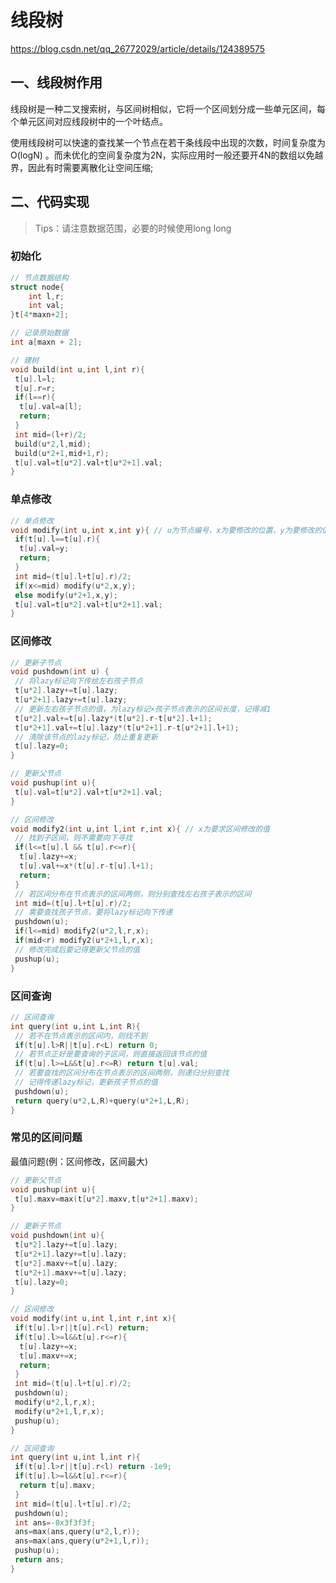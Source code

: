 # 线段树

<https://blog.csdn.net/qq_26772029/article/details/124389575>

## 一、线段树作用

线段树是一种二叉搜索树，与区间树相似，它将一个区间划分成一些单元区间，每个单元区间对应线段树中的一个叶结点。

使用线段树可以快速的查找某一个节点在若干条线段中出现的次数，时间复杂度为O(logN)
。而未优化的空间复杂度为2N，实际应用时一般还要开4N的数组以免越界，因此有时需要离散化让空间压缩;

## 二、代码实现

> Tips：请注意数据范围，必要的时候使用long long

### 初始化

```cpp
// 节点数据结构
struct node{
    int l,r;
    int val;
}t[4*maxn+2];

// 记录原始数据
int a[maxn + 2];

// 建树
void build(int u,int l,int r){
 t[u].l=l;
 t[u].r=r;
 if(l==r){
  t[u].val=a[l];
  return;
 }
 int mid=(l+r)/2;
 build(u*2,l,mid);
 build(u*2+1,mid+1,r);
 t[u].val=t[u*2].val+t[u*2+1].val;
}
```

### 单点修改

```cpp
// 单点修改
void modify(int u,int x,int y){ // u为节点编号，x为要修改的位置，y为要修改的值
 if(t[u].l==t[u].r){
  t[u].val=y;
  return;
 }
 int mid=(t[u].l+t[u].r)/2;
 if(x<=mid) modify(u*2,x,y);
 else modify(u*2+1,x,y);
 t[u].val=t[u*2].val+t[u*2+1].val;
}
```

### 区间修改

```cpp
// 更新子节点
void pushdown(int u) {
 // 将lazy标记向下传给左右孩子节点
 t[u*2].lazy+=t[u].lazy;
 t[u*2+1].lazy+=t[u].lazy;
 // 更新左右孩子节点的值，为lazy标记×孩子节点表示的区间长度，记得减1
 t[u*2].val+=t[u].lazy*(t[u*2].r-t[u*2].l+1);
 t[u*2+1].val+=t[u].lazy*(t[u*2+1].r-t[u*2+1].l+1);
 // 清除该节点的lazy标记，防止重复更新
 t[u].lazy=0; 
}

// 更新父节点
void pushup(int u){
 t[u].val=t[u*2].val+t[u*2+1].val;
}

// 区间修改
void modify2(int u,int l,int r,int x){ // x为要求区间修改的值
 // 找到子区间，则不需要向下寻找
 if(l<=t[u].l && t[u].r<=r){
  t[u].lazy+=x;
  t[u].val+=x*(t[u].r-t[u].l+1);
  return;
 }
 // 若区间分布在节点表示的区间两侧，则分别查找左右孩子表示的区间
 int mid=(t[u].l+t[u].r)/2;
 // 需要查找孩子节点，要将lazy标记向下传递
 pushdown(u);
 if(l<=mid) modify2(u*2,l,r,x);
 if(mid<r) modify2(u*2+1,l,r,x);
 // 修改完成后要记得更新父节点的值
 pushup(u);
}
```

### 区间查询

```cpp
// 区间查询
int query(int u,int L,int R){
 // 若不在节点表示的区间内，则找不到
 if(t[u].l>R||t[u].r<L) return 0;
 // 若节点正好是要查询的子区间，则直接返回该节点的值
 if(t[u].l>=L&&t[u].r<=R) return t[u].val;
 // 若要查找的区间分布在节点表示的区间两侧，则递归分别查找
 // 记得传递lazy标记，更新孩子节点的值
 pushdown(u);
 return query(u*2,L,R)+query(u*2+1,L,R);
}
```

### 常见的区间问题

最值问题(例：区间修改，区间最大)

```cpp
// 更新父节点
void pushup(int u){
 t[u].maxv=max(t[u*2].maxv,t[u*2+1].maxv);
}

// 更新子节点
void pushdown(int u){
 t[u*2].lazy+=t[u].lazy;
 t[u*2+1].lazy+=t[u].lazy;
 t[u*2].maxv+=t[u].lazy;
 t[u*2+1].maxv+=t[u].lazy;
 t[u].lazy=0;
}

// 区间修改
void modify(int u,int l,int r,int x){
 if(t[u].l>r||t[u].r<l) return;
 if(t[u].l>=l&&t[u].r<=r){
  t[u].lazy+=x;
  t[u].maxv+=x;
  return;
 }
 int mid=(t[u].l+t[u].r)/2;
 pushdown(u);
 modify(u*2,l,r,x);
 modify(u*2+1,l,r,x);
 pushup(u);
}

// 区间查询
int query(int u,int l,int r){
 if(t[u].l>r||t[u].r<l) return -1e9;
 if(t[u].l>=l&&t[u].r<=r){
  return t[u].maxv;
 }
 int mid=(t[u].l+t[u].r)/2;
 pushdown(u);
 int ans=-0x3f3f3f;
 ans=max(ans,query(u*2,l,r));
 ans=max(ans,query(u*2+1,l,r));
 pushup(u);
 return ans;
}
```
